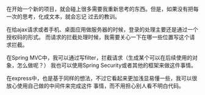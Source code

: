 

在开始一个新的项目，就会碰上很多需要我重新思考的东西。但是，如果没有把每一次的思考，化成文本，就会忘记
过去的教训。


在给ajax请求或者手机、桌面应用做服务器的时候，登录的处理主要还是通过一个授权码的形式。
而请求的拦截处理时候，我需要关心一下在哪一些位置写这个请求拦截。

在Spring MVC中，我可以通过写filter，拦截请求（生成某个可以在后续使用的对象，怎么做呢？）
我也可以使用Spring Security或者其他的框架来做这件事情。

在express中，也是基于同样的想法，不过它看起来更加浅显易懂一些，我可以很放心使用自己做的中间件来完成这件
事情，而不用担心别人看不明白代码。
